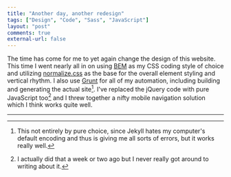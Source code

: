 ```yaml
---
title: "Another day, another redesign"
tags: ["Design", "Code", "Sass", "JavaScript"]
layout: "post"
comments: true
external-url: false
---
```


The time has come for me to yet again change the design of this website. This time I went nearly all in on using [BEM](http://csswizardry.com/2013/01/mindbemding-getting-your-head-round-bem-syntax/) as my CSS coding style of choice and utilizing [normalize.css](http://necolas.github.io/normalize.css/) as the base for the overall element styling and vertical rhythm. I also use [Grunt](http://gruntjs.com/) for all of my automation, including building and generating the actual site[^20130903-1]. I've replaced the jQuery code with pure JavaScript too[^20130903-2] and I threw together a nifty mobile navigation solution which I think works quite well.

* * *

[^20130903-1]: This not entirely by pure choice, since Jekyll hates my computer's default encoding and thus is giving me all sorts of errors, but it works really well.
[^20130903-2]: I actually did that a week or two ago but I never really got around to writing about it.
